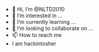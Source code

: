 - 👋 Hi, I’m @NLTD2010
- 👀 I’m interested in ...
- 🌱 I’m currently learning ...
- 💞️ I’m looking to collaborate on ...
- 📫 How to reach me 
- I am hackintosher
